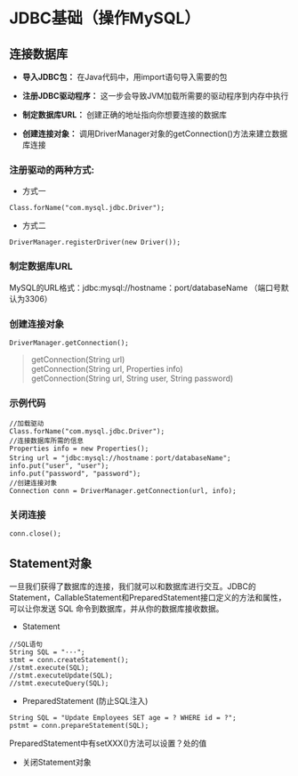 # JDBC基础（操作MySQL）
## 连接数据库
- **导入JDBC包：**
在Java代码中，用import语句导入需要的包

- **注册JDBC驱动程序：**
这一步会导致JVM加载所需要的驱动程序到内存中执行

- **制定数据库URL：**
创建正确的地址指向你想要连接的数据库

- **创建连接对象：**
调用DriverManager对象的getConnection()方法来建立数据库连接

### 注册驱动的两种方式:
- 方式一
```
Class.forName("com.mysql.jdbc.Driver");
```
- 方式二
```
DriverManager.registerDriver(new Driver());
```

### 制定数据库URL
MySQL的URL格式：jdbc:mysql://hostname：port/databaseName （端口号默认为3306）

### 创建连接对象
```
DriverManager.getConnection();
```
> getConnection(String url) <br/>
> getConnection(String url, Properties info) <br/>
> getConnection(String url, String user, String password) <br/>

### 示例代码
```
//加载驱动
Class.forName("com.mysql.jdbc.Driver");
//连接数据库所需的信息
Properties info = new Properties();
String url = "jdbc:mysql://hostname：port/databaseName";
info.put("user", "user");
info.put("password", "password");
//创建连接对象
Connection conn = DriverManager.getConnection(url, info);
```

### 关闭连接
```
conn.close();
```

## Statement对象
一旦我们获得了数据库的连接，我们就可以和数据库进行交互。JDBC的Statement，CallableStatement和PreparedStatement接口定义的方法和属性，可以让你发送 SQL 命令到数据库，并从你的数据库接收数据。

- Statement
```
//SQL语句
String SQL = "···";
stmt = conn.createStatement();
//stmt.execute(SQL);
//stmt.executeUpdate(SQL);
//stmt.executeQuery(SQL);
```

- PreparedStatement (防止SQL注入)
```
String SQL = "Update Employees SET age = ? WHERE id = ?";
pstmt = conn.prepareStatement(SQL);
```
PreparedStatement中有setXXX()方法可以设置？处的值

- 关闭Statement对象